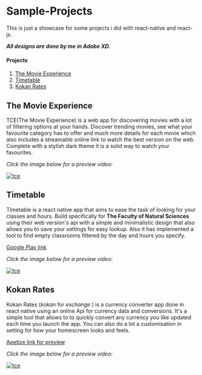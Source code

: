 # Sample-Projects

This is just a showcase for some projects i did with react-native and react-js.

***All designs are done by me in Adobe XD.***

#### Projects
1. [The Movie Experience](#tce)
2. [Timetable](#time)
3. [Kokan Rates](#kokan)

## The Movie Experience <a name="tce"></a>
TCE(The Movie Experience) is a web app for discovering movies with a lot of filtering options at your hands.
Discover trending movies, see what your favourite category has to offer and much more details for each movie
which also includes a streamable online link to watch the best version on the web. Complete with a stylish 
dark theme it is a solid way to watch your favourites.

*Click the image below for a preview video:*

[![tce](https://i.imgur.com/ZuvoM41.jpg)](https://streamable.com/vrae5)

## Timetable <a name="time"></a>
Timetable is a react native app that aims to ease the task of looking for your classes and hours. Build specifically for
**The Faculty of Natural Sciences** using their web version's api with a simple and minimalistic design that also allows
you to save your settings for easy lookup. Also it has implemented a tool to find empty classrooms filtered by the day
and hours you specify.

[Google Play link](https://play.google.com/store/apps/details?id=com.akai.timetable)

*Click the image below for a preview video:*

[![tce](https://i.imgur.com/3UpXcNx.png)](https://streamable.com/yxkd5)

## Kokan Rates <a name="kokan"></a>
Kokan Rates (*kokan* for *exchange* ) is a currency converter app done in react native using an online Api for currency
data and conversions. It's a simple tool that allows to to quickly convert any currency you like updated each time you
launch the app. You can also do a lot a customisation in setting for how your homescreen looks and feels.

[Apetize link for preview](https://appetize.io/app/95r2pgw7eydrd5bx805aqzw538?device=iphone11promax&scale=75&orientation=portrait&osVersion=13.3&deviceColor=black)

*Click the image below for a preview video:*

[![tce](https://i.imgur.com/E4Hdemn.png)](https://streamable.com/yxkd5)
